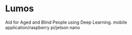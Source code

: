 # Lumos
Aid for Aged and Blind People using Deep Learning.
mobile application/raspberry pi/jetson nano